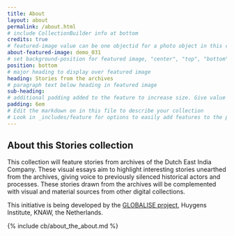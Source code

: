 ```yaml
---
title: About
layout: about
permalink: /about.html
# include CollectionBuilder info at bottom
credits: true
# featured-image value can be one objectid for a photo object in this collection, a relative path to an image in this project, or a full url to any image. If left blank, no featured image will appear at top of About page.
about-featured-image: demo_031
# set background-position for featured image, "center", "top", "bottom"
position: bottom
# major heading to display over featured image
heading: Stories from the archives
# paragraph text below heading in featured image
sub-heading: 
# additional padding added to the feature to increase size. Give value in em or px, e.g. "5em".
padding: 6em
# Edit the markdown on in this file to describe your collection
# Look in _includes/feature for options to easily add features to the page
---
```


## About this Stories collection

This collection  will feature stories from archives of the Dutch East India Company. These visual essays aim to highlight interesting stories unearthed from the archives, giving voice to previously silenced historical actors and processes. These stories drawn from the archives will be complemented with visual and material sources from other digital collections. 

This initiative is being developed by the [GLOBALISE project](https://globalise.huygens.knaw.nl/), Huygens Institute, KNAW, the Netherlands.

{% include cb/about_the_about.md %} 
